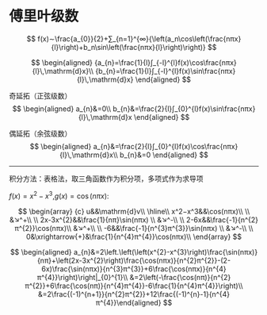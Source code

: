 # 傅里叶级数

$$
f(x)∼\frac{a_{0}}{2}+∑_{n=1}^{∞}{\left(a_n\cos\left(\frac{nπx}{l}\right)+b_n\sin\left(\frac{nπx}{l}\right)\right)}
$$

$$
\begin{aligned}
{a_{n}=\frac{1}{l}∫_{-l}^{l}f(x)\cos\frac{nπx}{l}\,\mathrm{d}x}\\
{b_{n}=\frac{1}{l}∫_{-l}^{l}f(x)\sin\frac{nπx}{l}\,\mathrm{d}x}
\end{aligned}
$$

奇延拓（正弦级数）
$$
\begin{aligned}
a_{n}&=0\\
b_{n}&=\frac{2}{l}∫_{0}^{l}f(x)\sin\frac{nπx}{l}\,\mathrm{d}x
\end{aligned}
$$

偶延拓（余弦级数）
$$
\begin{aligned}
a_{n}&=\frac{2}{l}∫_{0}^{l}f(x)\cos\frac{nπx}{l}\,\mathrm{d}x\\
b_{n}&=0
\end{aligned}
$$

---

积分方法：表格法，取三角函数作为积分项，多项式作为求导项

$f(x)=x^2−x^3$,$g(x)=\cos(nπx):$

$$
\begin{array}
{c}
u&&\mathrm{d}v\\
\hline\\
x^2−x^3&&\cos(nπx)\\
\\
&↘^+\\
\\
2x-3x^{2}&&\frac{1}{nπ}\sin(nπx)
\\
&↘^-\\
\\
2-6x&&\frac{-1}{n^{2}π^{2}}\cos(nπx)\\
&↘^+\\
\\
-6&&\frac{-1}{n^{3}π^{3}}\sin(nπx)
\\
&↘^-\\
\\
0&\xrightarrow{+}&\frac{1}{n^{4}π^{4}}\cos(nπx)\\
\end{array}
$$

$$
\begin{aligned}
a_{n}&=2\left.\left(\left(x^{2}-x^{3}\right)\frac{\sin(nπx)}{nπ}+\left(2x-3x^{2}\right)\frac{\cos(nπx)}{n^{2}π^{2}}-(2-6x)\frac{\sin(nπx)}{n^{3}π^{3}}+6\frac{\cos(nπx)}{n^{4}π^{4}}\right)\right|_{0}^{1}\\
&=2\left(-\frac{\cos(nπ)}{n^{2}π^{2}}+6\frac{\cos(nπ)}{n^{4}π^{4}}-6\frac{1}{n^{4}π^{4}}\right)\\
&=2\frac{(-1)^{n+1}}{n^{2}π^{2}}+12\frac{(-1)^{n}-1}{n^{4}π^{4}}\end{aligned}
$$